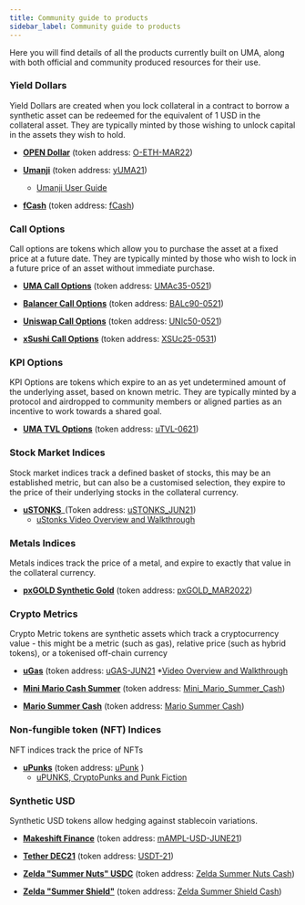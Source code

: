 ```yaml
---
title: Community guide to products
sidebar_label: Community guide to products
---
```

Here you will find details of all the products currently built on UMA, along with both official and community produced resources for their use. 

### Yield Dollars

Yield Dollars are created when you lock collateral in a contract to borrow a synthetic asset can be redeemed for the equivalent of 1 USD in the collateral asset.  They are typically minted by those wishing to unlock capital in the assets they wish to hold.
   - [**OPEN Dollar**](https://ydollar.opendao.io/) (token address: [O-ETH-MAR22](https://etherscan.io/token/0xd7e6012385e98e9d40e294fc2fb23886f5446846)) 

  - [**Umanji**](https://umanji.xyz) (token address: [yUMA21](https://etherscan.io/token/0x3108c33b6fb38efedaefd8b5f7ca01d5f5c7372d))
    * [Umanji User Guide](https://machinalabs.medium.com/umanji-user-guide-dc115f77b079)
    
   -  [**fCash**](https://fcash.farmdashboard.xyz/) (token address: [fCash](https://etherscan.io/token/0x531261a091f31bfd93dd393a6ca447ed6fb2043c))
   
### Call Options

Call options are tokens which allow you to purchase the asset at a fixed price at a future date.  They are typically minted by those who wish to lock in a future price of an asset without immediate purchase.
 - [**UMA Call Options**](https://mysynths.finance/) (token address: [UMAc35-0521](https://etherscan.io/token/0xa6e3454fec677772dd771788a079355e43910638))
 
 - [**Balancer Call Options**](https://mysynths.finance/) (token address: [BALc90-0521](https://etherscan.io/token/0x42119d96bbc436b083deaee3be5c78bf41bce76c))
 - [**Uniswap Call Options**](https://mysynths.finance/) (token address: [UNIc50-0521](https://etherscan.io/token/0x561a4717537ff4af5c687328c0f7e90a319705c0))
 - [**xSushi Call Options**](https://mysynths.finance/) (token address: [XSUc25-0531](https://etherscan.io/address/0xb2aea0de92acff7e1146333f776db42e5d004128))

### KPI Options

KPI Options are tokens which expire to an as yet undetermined amount of the underlying asset, based on known metric.  They are typically minted by a protocol and airdropped to community members or aligned parties as an incentive to work towards a shared goal.

 - [**UMA TVL Options**](https://claim.umaproject.org/) (token address: [uTVL-0621](https://etherscan.io/token/0x21ae9e080a53ab98cc1266ed1c8cc27ffd3256d5))

###  Stock Market Indices

Stock market indices track a defined basket of  stocks, this may be an established metric, but can also be a customised selection, they expire to the price of their underlying stocks in the collateral currency.

 - **[uSTONKS](https://degenerative.finance/asset/ustonks)**_(Token address: [uSTONKS_JUN21](https://etherscan.io/token/0x20f8d43672cfd78c471972c737134b5dcb700dd8))
     * [uStonks Video Overview and Walkthrough](https://www.youtube.com/watch?v=5yk8dSp9HpU)
     

### Metals Indices

Metals indices track the price of a metal, and expire to exactly that value in the collateral currency.
 - [**pxGOLD Synthetic Gold**](https://perlinx.finance) (token address: [pxGOLD_MAR2022](https://etherscan.io/token/0x5247c0db4044fb6f97f32c7e1b48758019a5a912))

### Crypto Metrics
Crypto Metric tokens are synthetic assets which track a cryptocurrency value - this might be a metric (such as gas), relative price (such as hybrid tokens), or a tokenised off-chain currency
 - **[uGas](https://degenerative.finance/asset/ugas)** (token address: [uGAS-JUN21](https://etherscan.io/token/0xa6b9d7e3d76cf23549293fb22c488e0ea591a44e)
   *[Video Overview and Walkthrough](https://www.youtube.com/watch?v=BT-OF7l0t8I&t=6s)
 - [**Mini Mario Cash Summer**](https://mario.cash/) (token address: [Mini_Mario_Summer_Cash](https://etherscan.io/token/0x8104c9f13118320eefe5fbea8a44d600b85981ef))

 - **[Mario Summer Cash](https://mario.cash/)** (token address: [Mario Summer Cash](https://etherscan.io/token/0xd375d21f5eb95f7c31fc49a7251ceab341dac1ca))

### Non-fungible token (NFT) Indices

NFT indices track the price of NFTs 
 - [**uPunks**](https://synths.yam.xyz/explore/uPUNKS) (token address: [uPunk](https://etherscan.io/token/0x86140a763077155964754968b6f6e243fe809cbe) )
   * [uPUNKS, CryptoPunks and Punk Fiction](https://medium.com/yam-finance/upunks-cryptopunks-and-punk-fiction-d8dd7cb0e6a0)

### Synthetic USD

Synthetic USD tokens allow hedging against stablecoin variations. 

 - [**Makeshift Finance**](https://makeshift.finance) (token address: [mAMPL-USD-JUNE21](https://etherscan.io/token/0x9ddd23adcc2ce37bbdb53998eb7170c354fddf0b))


 - [**Tether DEC21**](https://makeshift.finance) (token address: [USDT-21](https://etherscan.io/token/0x1cb38a02f9483577ae7672cdc366823292b370c2))

 - [**Zelda "Summer Nuts" USDC**](https://zelda.cash/) (token address: [Zelda Summer Nuts Cash](https://etherscan.io/token/0xa48920cc1ad85d8ea13af5d7be180c0338c306dd))

 - **[Zelda "Summer Shield"](https://zelda.cash/)** (token address:  [Zelda Summer Shield Cash](https://etherscan.io/token/0xc031d8f198f64eadb00ea3b9a0bb114ba49b52d3))
